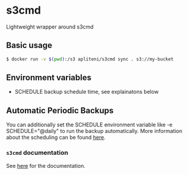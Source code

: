# s3cmd
Lightweight wrapper around s3cmd

## Basic usage

```sh
$ docker run -v $(pwd):/s3 apliteni/s3cmd sync . s3://my-bucket
```

## Environment variables

- SCHEDULE backup schedule time, see explainatons below

## Automatic Periodic Backups

You can additionally set the SCHEDULE environment variable like -e SCHEDULE="@daily" to run the backup automatically.
More information about the scheduling can be found [here](http://godoc.org/github.com/robfig/cron#hdr-Predefined_schedules).

### `s3cmd` documentation

See [here](http://s3tools.org/usage) for the documentation.

